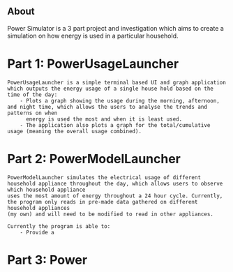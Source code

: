## About

Power Simulator is a 3 part project and investigation which aims to create a simulation on how energy is used in a particular household.

# Part 1: PowerUsageLauncher
    
    PowerUsageLauncher is a simple terminal based UI and graph application which outputs the energy usage of a single house hold based on the time of the day:
        - Plots a graph showing the usage during the morning, afternoon, and night time, which allows the users to analyse the trends and patterns on when
          energy is used the most and when it is least used.
        - The application also plots a graph for the total/cumulative usage (meaning the overall usage combined).
        
# Part 2: PowerModelLauncher
    
    PowerModelLauncher simulates the electrical usage of different household appliance throughout the day, which allows users to observe which household appliance
    uses the most amount of energy throughout a 24 hour cycle. Currently, the program only reads in pre-made data gathered on different household appliances 
    (my own) and will need to be modified to read in other appliances.
    
    Currently the program is able to:
        - Provide a 
    
# Part 3: Power

